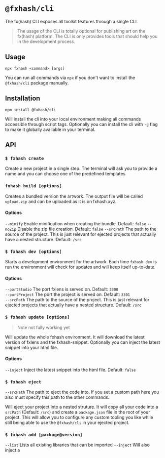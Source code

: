 # `@fxhash/cli`

The fx(hash) CLI exposes all toolkit features through a single CLI. 

> The usage of the CLI is totally optional for publishing art on the fx(hash) platform. 
> The CLI is only provides tools that should help you in the development process.

## Usage

```
npx fxhash <command> [args]
```

You can run all commands via `npx` if you don't want to install the `@fxhash/cli` package manually.


## Installation

```
npm install @fxhash/cli
```

Will install the cli into your local environment making all commands accessible through script tags. Optionally you can install the cli with `-g` flag to make it globally available in your terminal.


## API


### `$ fxhash create`

Create a new project in a single step. The terminal will ask you to provide a name and you can choose one of the predefined templates.


### `fxhash build [options]`

Creates a bundled version the artwork. The output file will be called `upload.zip` and can be uploaded as it is on fxhash.xyz.

#### Options

`--minify` Enable minification when creating the bundle. Default: `false` 
`--noZip` Disable the zip file creation. Default: `false` 
`--srcPath` The path to the source of the project. This is just relevant for ejected projects that actually have a nested structure. Default: `/src`  


### `$ fxhash dev [options]`

Starts a development environment for the artwork. Each time `fxhash dev` is run the environment will check for updates and will keep itself up-to-date.

#### Options

`--portStudio` The port fxlens is served on. Default: `3300`  
`--portProject` The port the project is served on. Default: `3301`  
`--srcPath` The path to the source of the project. This is just relevant for ejected projects that actually have a nested structure. Default: `/src` 


### `$ fxhash update [options]`

> Note not fully working yet

Will update the whole fxhash environment. It will download the latest version of fxlens and the fxhash-snippet. Optionally you can inject the latest snippet into your html file.

#### Options

`--inject` Inject the latest snippet into the html file. Default: `false`

### `$ fxhash eject`

`--srcPath` The path to eject the code into. If you set a custom path here you also must specify this path to the other commands.

Will eject your project into a nested struture. It will copy all your code into a `srcPath` (Default: `/src`) and create a `package.json` file in the root of your project. This will allow you to configure any custom tooling you like while still being able to use the `@fxhash/cli` in your ejected project.

### `$ fxhash add [package@version]`

`--list` Lists all existing libraries that can be imported
`--inject` Will also inject a <script /> tag into your projects html entry point pointing to the downloaded library

Install an existing libaries. Beside being a convenience feature. This ensure that you are reusing existing libraries from the onchfs, which reduces the costs of storing your project on-chain 😎.

## Configuration with .env 

The CLI accepts a `.env` file in the root folder. The `.env` file allows you to configure all options of the CLI an store them for your project, e.g.

```
PORT_PROJECT=3301
PORT_STUDIO=3300
SRC_PATH=/src
MINIFY=false
```

> ⚠️  Note: Arguments passed to the command will always override the variables set in the `.env` file

